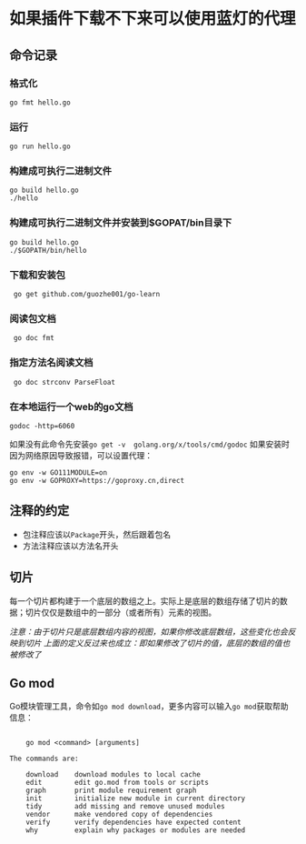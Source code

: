 # 如果插件下载不下来可以使用蓝灯的代理

## 命令记录

### 格式化
```shell
go fmt hello.go
```

### 运行
```shell
go run hello.go
```

### 构建成可执行二进制文件
```shell
go build hello.go
./hello
```

### 构建成可执行二进制文件并安装到$GOPAT/bin目录下
```shell
go build hello.go
./$GOPATH/bin/hello
```

### 下载和安装包
```shell
 go get github.com/guozhe001/go-learn
```

### 阅读包文档
```shell
 go doc fmt
```

### 指定方法名阅读文档
```shell
 go doc strconv ParseFloat
```

### 在本地运行一个web的go文档
```shell
godoc -http=6060
```
如果没有此命令先安装`go get -v  golang.org/x/tools/cmd/godoc`
如果安装时因为网络原因导致报错，可以设置代理：

```shell
go env -w GO111MODULE=on
go env -w GOPROXY=https://goproxy.cn,direct
```


## 注释的约定
* 包注释应该以`Package`开头，然后跟着包名
* 方法注释应该以方法名开头


## 切片
每一个切片都构建于一个底层的数组之上。实际上是底层的数组存储了切片的数据；切片仅仅是数组中的一部分（或者所有）元素的视图。

*注意：由于切片只是底层数组内容的视图，如果你修改底层数组，这些变化也会反映到切片*
*上面的定义反过来也成立：即如果修改了切片的值，底层的数组的值也被修改了*


## Go mod
Go模块管理工具，命令如`go mod download`，更多内容可以输入`go mod`获取帮助信息：

```shell

	go mod <command> [arguments]

The commands are:

	download    download modules to local cache
	edit        edit go.mod from tools or scripts
	graph       print module requirement graph
	init        initialize new module in current directory
	tidy        add missing and remove unused modules
	vendor      make vendored copy of dependencies
	verify      verify dependencies have expected content
	why         explain why packages or modules are needed

```